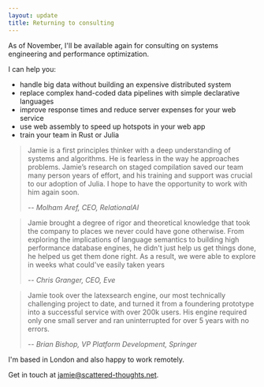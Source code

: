 ```yaml
---
layout: update
title: Returning to consulting
---
```


As of November, I'll be available again for consulting on systems engineering and performance optimization.

I can help you:

* handle big data without building an expensive distributed system
* replace complex hand-coded data pipelines with simple declarative languages
* improve response times and reduce server expenses for your web service
* use web assembly to speed up hotspots in your web app
* train your team in Rust or Julia

> Jamie is a first principles thinker with a deep understanding of systems and algorithms. He is fearless in the way he approaches problems. Jamie’s research on staged compilation saved our team many person years of effort, and his training and support was crucial to our adoption of Julia. I hope to have the opportunity to work with him again soon.
>
> -- <cite>Molham Aref, CEO, RelationalAI</cite>

> Jamie brought a degree of rigor and theoretical knowledge that took the company to places we never could have gone otherwise. From exploring the implications of language semantics to building high performance database engines, he didn't just help us get things done, he helped us get them done right. As a result, we were able to explore in weeks what could've easily taken years
>
> -- <cite>Chris Granger, CEO, Eve</cite>

> Jamie took over the latexsearch engine, our most technically challenging project to date, and turned it from a foundering prototype into a successful service with over 200k users. His engine required only one small server and ran uninterrupted for over 5 years with no errors.
>
> -- <cite>Brian Bishop, VP Platform Development, Springer</cite>

I'm based in London and also happy to work remotely.

Get in touch at [jamie@scattered-thoughts.net](mailto:jamie@scattered-thoughts.net).
